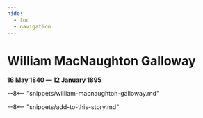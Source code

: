 ```yaml
---
hide:
  - toc
  - navigation 
---
```


# William MacNaughton Galloway

**16 May 1840 — 12 January 1895**

--8<-- "snippets/william-macnaughton-galloway.md"

--8<-- "snippets/add-to-this-story.md"